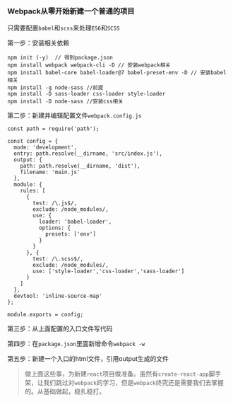 ### Webpack从零开始新建一个普通的项目

只需要配置`babel`和`scss`来处理`ES6`和`SCSS`

第一步：安装相关依赖

	npm init (-y)  // 得到package.json
	npm install webpack webpack-cli -D // 安装webpack相关
	npm install babel-core babel-loader@7 babel-preset-env -D // 安装babel相关 
	npm install -g node-sass //前提
	npm install -D sass-loader css-loader style-loader
	npm install -D node-sass //安装css相关

第二步：新建并编辑配置文件`webpack.config.js`

	const path = require('path');

	const config = {
	  mode: 'development',
	  entry: path.resolve(__dirname, 'src/index.js'),
	  output: {
	    path: path.resolve(__dirname, 'dist'),
	    filename: 'main.js'
	  },
	  module: {
	    rules: [
	      {
	        test: /\.js$/,
	        exclude: /node_modules/,
	        use: {
	          loader: 'babel-loader',
	          options: {
	            presets: ['env']
	          }
	        }
	      }, {
	        test: /\.scss$/,
	        exclude: /node_modules/,
	        use: ['style-loader','css-loader','sass-loader']
	      }
	    ]
	  },
	  devtool: 'inline-source-map'
	};

	module.exports = config;

第三步：从上面配置的入口文件写代码

第四步：在`package.json`里面新增命令`webpack -w`

第五步：新建一个入口的html文件，引用output生成的文件

> 做上面这些事，为新建`react`项目做准备。虽然有`create-react-app`脚手架，让我们跳过对`webpack`的学习，但是`webpack`终究还是需要我们去掌握的。从基础做起，稳扎稳打。